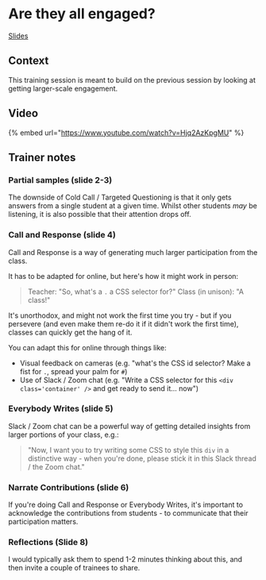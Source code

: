 # Are they all engaged?

[Slides](https://docs.google.com/presentation/d/1SZTGVjvDeN-L2J7Z7T1WCwOY0CaDXIrDy51OpBCiwPk/edit?usp=sharing)

## Context

This training session is meant to build on the previous session by looking at getting larger-scale engagement.

## Video

{% embed url="https://www.youtube.com/watch?v=Hjq2AzKpgMU" %}

## Trainer notes

### Partial samples \(slide 2-3\)

The downside of Cold Call / Targeted Questioning is that it only gets answers from a single student at a given time. Whilst other students _may_ be listening, it is also possible that their attention drops off.

### Call and Response \(slide 4\)

Call and Response is a way of generating much larger participation from the class.

It has to be adapted for online, but here's how it might work in person:

> Teacher: "So, what's a `.` a CSS selector for?" Class \(in unison\): "A class!"

It's unorthodox, and might not work the first time you try - but if you persevere \(and even make them re-do it if it didn't work the first time\), classes can quickly get the hang of it.

You can adapt this for online through things like:

* Visual feedback on cameras \(e.g. "what's the CSS id selector? Make a fist for `.`, spread your palm for `#`\)
* Use of Slack / Zoom chat \(e.g. "Write a CSS selector for this `<div class='container' />` and get ready to send it... now"\)

### Everybody Writes \(slide 5\)

Slack / Zoom chat can be a powerful way of getting detailed insights from larger portions of your class, e.g.:

> "Now, I want you to try writing some CSS to style this `div` in a distinctive way - when you're done, please stick it in this Slack thread / the Zoom chat."

### Narrate Contributions \(slide 6\)

If you're doing Call and Response or Everybody Writes, it's important to acknowledge the contributions from students - to communicate that their participation matters.

### Reflections \(Slide 8\)

I would typically ask them to spend 1-2 minutes thinking about this, and then invite a couple of trainees to share.

